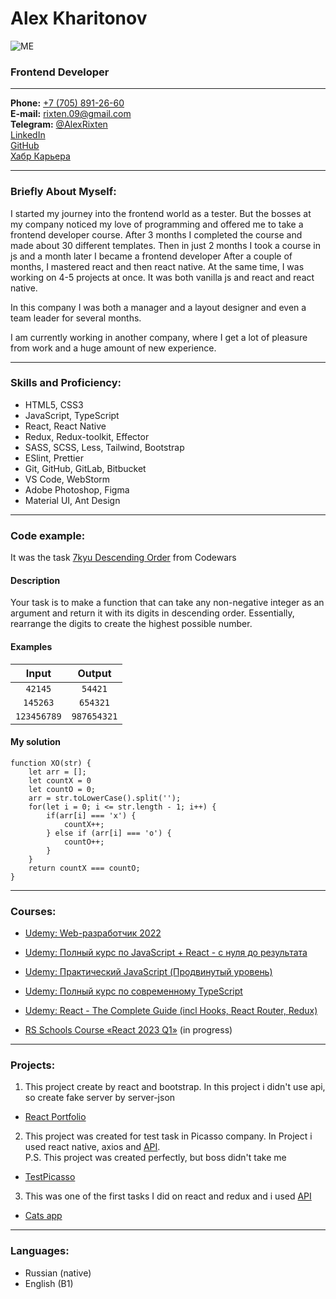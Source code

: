 # Alex Kharitonov
![ME](https://avatars.githubusercontent.com/u/91592026?s=96&v=4)
### Frontend Developer

---

**Phone:** [+7 (705) 891-26-60](tel:77058912660)<br>
**E-mail:** [rixten.09@gmail.com](mailto:rixten.09@gmail.com)<br>
**Telegram:** [@AlexRixten](https://t.me/AlexRixten)<br>
[LinkedIn](https://www.linkedin.com/in/alex-kharitonov-4b0474261/)<br>
[GitHub](https://github.com/AlexRixten/)<br>
[Хабр Карьера](https://career.habr.com/alexrixten/)<br>

---

### Briefly About Myself:
I started my journey into the frontend world as a tester. But the bosses at my company noticed my love of programming and offered me to take a frontend developer course. After 3 months I completed the course and made about 30 different templates. Then in just 2 months I took a course in js and a month later I became a frontend developer
After a couple of months, I mastered react and then react native. At the same time, I was working on 4-5 projects at once. It was both vanilla js and react and react native.

In this company I was both a manager and a layout designer and even a team leader for several months.

I am currently working in another company, where I get a lot of pleasure from work and a huge amount of new experience.

---

### Skills and Proficiency:
- HTML5, CSS3
- JavaScript, TypeScript
- React, React Native
- Redux, Redux-toolkit, Effector
- SASS, SCSS, Less, Tailwind, Bootstrap
- ESlint, Prettier
- Git, GitHub, GitLab, Bitbucket
- VS Code, WebStorm
- Adobe Photoshop, Figma
- Material UI, Ant Design

---

### Code example:
It was the task [7kyu Descending Order](https://www.codewars.com/kata/5467e4d82edf8bbf40000155) from Codewars <br>
#### Description
Your task is to make a function that can take any non-negative integer as an argument and return it with its digits in descending order. Essentially, rearrange the digits to create the highest possible number.

#### Examples

|      Input      |     Output      |
|:---------------:|:---------------:|
|   ```42145```   |   ```54421```   |
|  ```145263```   |  ```654321```   |
| ```123456789``` | ```987654321``` |

#### My solution
```
function XO(str) {
    let arr = [];
    let countX = 0
    let countO = 0;
    arr = str.toLowerCase().split('');
    for(let i = 0; i <= str.length - 1; i++) {
        if(arr[i] === 'x') {
            countX++;
        } else if (arr[i] === 'o') {
            countO++;
        }
    }
    return countX === countO;
}
```

---

### Courses:

* [Udemy: Web-разработчик 2022](https://www.udemy.com/course/webdeveloper/ "Web-разработчик 2022")

* [Udemy: Полный курс по JavaScript + React - с нуля до результата](https://www.udemy.com/course/javascript_full/ "Полный курс по JavaScript + React - с нуля до результата")

* [Udemy: Практический JavaScript (Продвинутый уровень)](https://www.udemy.com/course/javascript_practice/ "Практический JavaScript (Продвинутый уровень)")

* [Udemy: Полный курс по современному TypeScript](https://www.udemy.com/course/modern_typescript/ "Полный курс по современному TypeScript")

* [Udemy: React - The Complete Guide (incl Hooks, React Router, Redux)](https://www.udemy.com/course/react-the-complete-guide-incl-redux/ "React - The Complete Guide (incl Hooks, React Router, Redux)")

* [RS Schools Course «React 2023 Q1»](https://app.rs.school/course/student/dashboard?course=react-2023-q1 "React 2023 Q1")  (in progress)

---

### Projects:

1. This project create by react and bootstrap. In this project i didn't use api, so create fake server by server-json

* [React Portfolio](https://github.com/AlexRixten/React-portfolio/tree/my-site-react "React Portfolio")

2. This project was created for test task in Picasso company. In Project i used react native, axios and [API](https://dashboard.clearbit.com/docs#logo-api). <br>
P.S. This project was created perfectly, but boss didn't take me 

* [TestPicasso](https://github.com/AlexRixten/TestPicasso "TestPicasso")

3. This was one of the first tasks I did on react and redux and i used [API](https://thecatapi.com/)

* [Сats app](https://alexrixten.github.io/cats-app "Сats app")

---

### Languages:

- Russian (native)
- English (B1)
